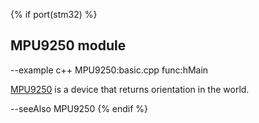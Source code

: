 {% if port(stm32) %}
## MPU9250 module

--example c++ MPU9250:basic.cpp func:hMain

[MPU9250](https://wiki.robocore.io/hardware:modules#mpu-9250_orientation_sensor) is a device that returns orientation in the world.

--seeAlso MPU9250
{% endif %}
